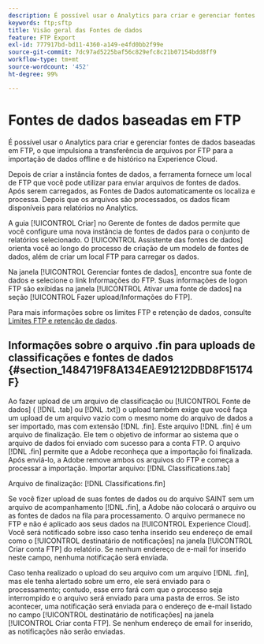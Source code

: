 ```yaml
---
description: É possível usar o Analytics para criar e gerenciar fontes de dados baseadas em FTP, o que impulsiona a transferência de arquivos por FTP para a importação de dados offline e de histórico na Experience Cloud.
keywords: ftp;sftp
title: Visão geral das Fontes de dados
feature: FTP Export
exl-id: 777917bd-bd11-4360-a149-e4fd0bb2f99e
source-git-commit: 7dc97ad5225baf56c829efc8c21b07154bdd8ff9
workflow-type: tm+mt
source-wordcount: '452'
ht-degree: 99%

---
```


# Fontes de dados baseadas em FTP

É possível usar o Analytics para criar e gerenciar fontes de dados baseadas em FTP, o que impulsiona a transferência de arquivos por FTP para a importação de dados offline e de histórico na Experience Cloud.

Depois de criar a instância fontes de dados, a ferramenta fornece um local de FTP que você pode utilizar para enviar arquivos de fontes de dados. Após serem carregados, as Fontes de Dados automaticamente os localiza e processa. Depois que os arquivos são processados, os dados ficam disponíveis para relatórios no Analytics.

A guia [!UICONTROL Criar] no Gerente de fontes de dados permite que você configure uma nova instância de fontes de dados para o conjunto de relatórios selecionado. O [!UICONTROL Assistente das fontes de dados] orienta você ao longo do processo de criação de um modelo de fontes de dados, além de criar um local FTP para carregar os dados.

Na janela [!UICONTROL Gerenciar fontes de dados], encontre sua fonte de dados e selecione o link Informações do FTP. Suas informações de logon FTP são exibidas na janela [!UICONTROL Ativar uma fonte de dados] na seção [!UICONTROL Fazer upload/Informações do FTP].

Para mais informações sobre os limites FTP e retenção de dados, consulte [Limites FTP e retenção de dados](/help/export/ftp-and-sftp/ftp-limits.md).

## Informações sobre o arquivo .fin para uploads de classificações e fontes de dados {#section_1484719F8A134EAE91212DBD8F15174F}

Ao fazer upload de um arquivo de classificação ou [!UICONTROL Fonte de dados] ( [!DNL .tab] ou [!DNL .txt]) o upload também exige que você faça um upload de um arquivo vazio com o mesmo nome do arquivo de dados a ser importado, mas com extensão [!DNL .fin]. Este arquivo [!DNL .fin] é um arquivo de finalização. Ele tem o objetivo de informar ao sistema que o arquivo de dados foi enviado com sucesso para a conta FTP. O arquivo [!DNL .fin] permite que a Adobe reconheça que a importação foi finalizada. Após enviá-lo, a Adobe remove ambos os arquivos do FTP e começa a processar a importação.
Importar arquivo: [!DNL Classifications.tab]

Arquivo de finalização: [!DNL Classifications.fin]

Se você fizer upload de suas fontes de dados ou do arquivo SAINT sem um arquivo de acompanhamento [!DNL .fin], a Adobe não colocará o arquivo ou as fontes de dados na fila para processamento. O arquivo permanece no FTP e não é aplicado aos seus dados na [!UICONTROL Experience Cloud]. Você será notificado sobre isso caso tenha inserido seu endereço de email como o [!UICONTROL destinatário de notificações] na janela [!UICONTROL Criar conta FTP] do relatório. Se nenhum endereço de e-mail for inserido neste campo, nenhuma notificação será enviada.

Caso tenha realizado o upload do seu arquivo com um arquivo [!DNL .fin], mas ele tenha alertado sobre um erro, ele será enviado para o processamento; contudo, esse erro fará com que o processo seja interrompido e o arquivo será enviado para uma pasta de erros. Se isto acontecer, uma notificação será enviada para o endereço de e-mail listado no campo [!UICONTROL destinatário de notificações] na janela [!UICONTROL Criar conta FTP]. Se nenhum endereço de email for inserido, as notificações não serão enviadas.
